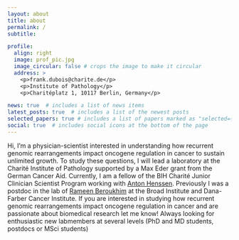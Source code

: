 ```yaml
---
layout: about
title: about
permalink: /
subtitle: 

profile:
  align: right
  image: prof_pic.jpg
  image_circular: false # crops the image to make it circular
  address: >
    <p>frank.dubois@charite.de</p>
    <p>Institute of Pathology</p>
    <p>Charitéplatz 1, 10117 Berlin, Germany</p>

news: true  # includes a list of news items
latest_posts: true  # includes a list of the newest posts
selected_papers: true # includes a list of papers marked as "selected={true}"
social: true  # includes social icons at the bottom of the page
---
```

Hi, I’m a physician-scientist interested in understanding how recurrent genomic rearrangements impact oncogene regulation in cancer to sustain unlimited growth. 
To study these questions, I will lead a laboratory at the Charité Institute of Pathology supported by a Max Eder grant from the German Cancer Aid. 
Currently, I am a fellow of the BIH Charité Junior Clinician Scientist Program working with [Anton Henssen](https://henssenlab.com/). 
Previously I was a postdoc in the lab of [Rameen Beroukhim](https://beroukhimlab.org/) at the Broad Institute and Dana-Farber Cancer Institute.
If you are interested in studying how recurrent genomic rearrangements impact oncogene regulation in cancer and are passionate about biomedical research let me know! Always looking for enthusiastic new labmembers at several levels (PhD and MD students, postdocs or MSci students)
